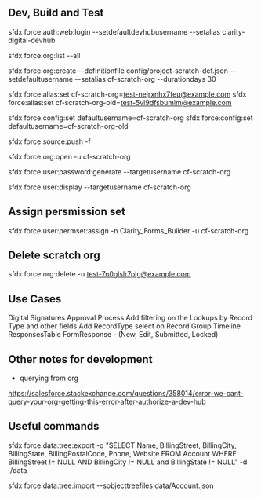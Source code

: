 ## Dev, Build and Test

sfdx force:auth:web:login --setdefaultdevhubusername --setalias clarity-digital-devhub

sfdx force:org:list --all

sfdx force:org:create --definitionfile config/project-scratch-def.json --setdefaultusername --setalias cf-scratch-org --durationdays 30

sfdx force:alias:set cf-scratch-org=test-nejrxnhx7feu@example.com
sfdx force:alias:set cf-scratch-org-old=test-5vl9dfsbumim@example.com

sfdx force:config:set defaultusername=cf-scratch-org
sfdx force:config:set defaultusername=cf-scratch-org-old

sfdx force:source:push -f

sfdx force:org:open -u cf-scratch-org

sfdx force:user:password:generate --targetusername cf-scratch-org

sfdx force:user:display --targetusername cf-scratch-org

## Assign persmission set

sfdx force:user:permset:assign -n Clarity_Forms_Builder -u cf-scratch-org

## Delete scratch org

sfdx force:org:delete -u test-7n0glslr7plg@example.com

## Use Cases

Digital Signatures Approval Process
Add filtering on the Lookups by Record Type and other fields
Add RecordType select on Record Group
Timeline
ResponsesTable
FormResponse - (New, Edit, Submitted, Locked)

## Other notes for development

- querying from org

https://salesforce.stackexchange.com/questions/358014/error-we-cant-query-your-org-getting-this-error-after-authorize-a-dev-hub

## Useful commands

sfdx force:data:tree:export -q "SELECT Name, BillingStreet, BillingCity, BillingState, BillingPostalCode, Phone, Website FROM Account WHERE BillingStreet != NULL AND BillingCity != NULL and BillingState != NULL" -d ./data

sfdx force:data:tree:import --sobjecttreefiles data/Account.json
